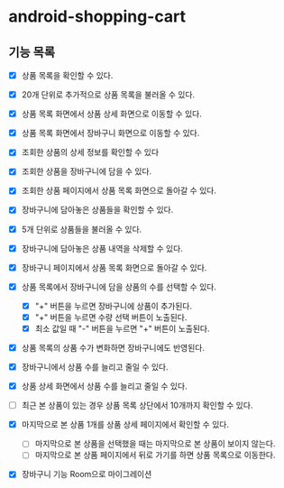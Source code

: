 # android-shopping-cart

## 기능 목록
- [x]  상품 목록을 확인할 수 있다.
  - [x]  20개 단위로 추가적으로 상품 목록을 불러올 수 있다.
- [x]  상품 목록 화면에서 상품 상세 화면으로 이동할 수 있다.
- [x]  상품 목록 화면에서 장바구니 화면으로 이동할 수 있다.

- [x]  조회한 상품의 상세 정보를 확인할 수 있다
- [x]  조회한 상품을 장바구니에 담을 수 있다.
- [x]  조회한 상품 페이지에서 상품 목록 화면으로 돌아갈 수 있다.

- [x]  장바구니에 담아놓은 상품들을 확인할 수 있다.
  - [x] 5개 단위로 상품들을 불러올 수 있다.
- [x]  장바구니에 담아놓은 상품 내역을 삭제할 수 있다.
- [x]  장바구니 페이지에서 상품 목록 화면으로 돌아갈 수 있다.

- [x] 상품 목록에서 장바구니에 담을 상품의 수를 선택할 수 있다.
  - [x] "+" 버튼을 누르면 장바구니에 상품이 추가된다.
  - [x] "+" 버튼을 누르면 수량 선택 버튼이 노출된다.
  - [x] 최소 값일 때 "-" 버튼을 누르면 "+" 버튼이 노출된다.
- [x] 상품 목록의 상품 수가 변화하면 장바구니에도 반영된다.

- [x] 장바구니에서 상품 수를 늘리고 줄일 수 있다.
- [x] 상품 상세 화면에서 상품 수를 늘리고 줄일 수 있다.

- [ ] 최근 본 상품이 있는 경우 상품 목록 상단에서 10개까지 확인할 수 있다.
- [x] 마지막으로 본 상품 1개를 상품 상세 페이지에서 확인할 수 있다.
  - [ ] 마지막으로 본 상품을 선택했을 때는 마지막으로 본 상품이 보이지 않는다.
  - [ ] 마지막으로 본 상품 페이지에서 뒤로 가기를 하면 상품 목록으로 이동한다.
  
- [x] 장바구니 기능 Room으로 마이그레이션
